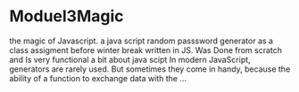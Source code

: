 # Moduel3Magic
the magic of Javascript. 
a java script random passsword generator as a class assigment before winter break written in JS. Was Done from scratch and Is very functional 
a bit about java scipt In modern JavaScript, generators are rarely used. But sometimes they come in handy, because the ability of a function to exchange data with the ...
